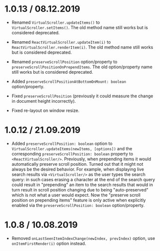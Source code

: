<!-- `virtual-scroller`: in `.updateItems()` handle a case when `items.length` is the same, in which case find different items and if those items are rendered then maybe update them on screen and update their height, if the items are past rendered then maybe just discard all item heights past rendered, if the items are before rendered then maybe ignore and it will jump on scroll up which is kinda acceptable. -->

1.0.13 / 08.12.2019
===================

* Renamed `VirtualScroller.updateItems()` to `VirtualScroller.setItems()`. The old method name still works but is considered deprecated.

* Renamed `ReactVirtualScroller.updateItem(i)` to `ReactVirtualScroller.renderItem(i)`. The old method name still works but is considered deprecated.

* Renamed `preserveScrollPosition` option/property to `preserveScrollPositionOnPrependItems`. The old option/property name still works but is considered deprecated.

* Added `preserveScrollPositionAtBottomOnMount: boolean` option/property.

* Fixed `preserveScrollPosition` (previously it could measure the change in document height incorrectly).

* Fixed re-layout on window resize.

1.0.12 / 21.09.2019
===================

* Added `preserveScrollPosition: boolean` option to `VirtualScroller.updateItems(newItems, [options])` and the corresponding `preserveScrollPosition: boolean` property to `<ReactVirtualScroller/>`. Previously, when prepending items it would automatically preserve scroll position. Turned out that it might not always be the desired behavior. For example, when displaying live search results via `<VirtualScroller/>` as the user types the search query: in such cases erasing a character at the end of the search query could result in "prepending" an item to the search results that would in turn result in scroll position changing due to being "auto-preserved" which is not what a user would expect. Now the "preserve scroll position on prepending items" feature is only active when explicitly enabled via the `preserveScrollPosition: boolean` option/property.

1.0.8 / 10.08.2019
==================

* Removed `onLastSeenItemIndexChange(newIndex, prevIndex)` option, use `onItemFirstRender(i)` option instead.
